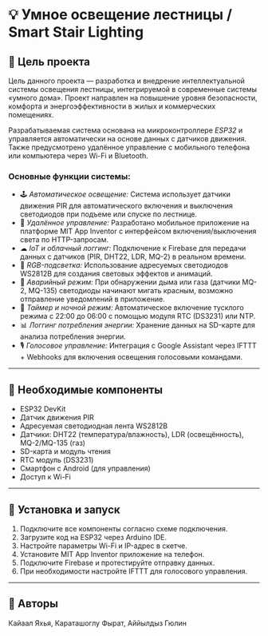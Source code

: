 # 💡 Умное освещение лестницы / Smart Stair Lighting

## 🎯 Цель проекта

Цель данного проекта — разработка и внедрение интеллектуальной системы освещения лестницы, интегрируемой в современные системы «умного дома». Проект направлен на повышение уровня безопасности, комфорта и энергоэффективности в жилых и коммерческих помещениях.

Разрабатываемая система основана на микроконтроллере *ESP32* и управляется автоматически на основе данных с датчиков движения. Также предусмотрено удалённое управление с мобильного телефона или компьютера через Wi-Fi и Bluetooth.

### Основные функции системы:

- 🕹 *Автоматическое освещение:* Система использует датчики движения PIR для автоматического включения и выключения светодиодов при подъеме или спуске по лестнице.
- 📱 *Удалённое управление:* Разработано мобильное приложение на платформе MIT App Inventor с интерфейсом включения/выключения света по HTTP-запросам.
- ☁ *IoT и облачный логгинг:* Подключение к Firebase для передачи данных с датчиков (PIR, DHT22, LDR, MQ-2) в реальном времени.
- 🎨 *RGB-подсветка:* Использование адресуемых светодиодов WS2812B для создания световых эффектов и анимаций.
- 🚨 *Аварийный режим:* При обнаружении дыма или газа (датчики MQ-2, MQ-135) светодиоды начинают мигать красным, возможно отправление уведомлений в приложение.
- 🌙 *Таймер и ночной режим:* Автоматическое включение тусклого режима с 22:00 до 06:00 с помощью модуля RTC (DS3231) или NTP.
- 📊 *Логгинг потребления энергии:* Хранение данных на SD-карте для анализа потребления энергии.
- 🎙 *Голосовое управление:* Интеграция с Google Assistant через IFTTT + Webhooks для включения освещения голосовыми командами.

---
## 🔧 Необходимые компоненты
- ESP32 DevKit
- Датчик движения PIR
- Адресуемая светодиодная лента WS2812B
- Датчики: DHT22 (температура/влажность), LDR (освещённость), MQ-2/MQ-135 (газ)
- SD-карта и модуль чтения
- RTC модуль (DS3231)
- Смартфон с Android (для управления)
- Доступ к Wi-Fi

---
## 🚀 Установка и запуск
1. Подключите все компоненты согласно схеме подключения.
2. Загрузите код на ESP32 через Arduino IDE.
3. Настройте параметры Wi-Fi и IP-адрес в скетче.
4. Установите MIT App Inventor приложение на телефон.
5. Подключите Firebase и протестируйте отправку данных.
6. При необходимости настройте IFTTT для голосового управления.

---
## 👥 Авторы
Кайаал Яхья, Караташоглу Фырат, Аййылдыз Гюлин  

